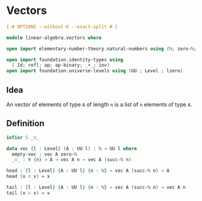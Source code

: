 # Vectors

```agda
{-# OPTIONS --without-K --exact-split #-}

module linear-algebra.vectors where

open import elementary-number-theory.natural-numbers using (ℕ; zero-ℕ; succ-ℕ)

open import foundation.identity-types using
  ( Id; refl; ap; ap-binary; _∙_; inv)
open import foundation.universe-levels using (UU ; Level ; lzero)
```
## Idea

An vector of elements of type `A` of length `n` is a list of `n` elements of type `A`.

## Definition

```agda
infixr 5 _∷_

data vec {l : Level} (A : UU l) : ℕ → UU l where
  empty-vec : vec A zero-ℕ
  _∷_ : ∀ {n} → A → vec A n → vec A (succ-ℕ n)

head : {l : Level} {A : UU l} {n : ℕ} → vec A (succ-ℕ n) → A
head (x ∷ v) = x

tail : {l : Level} {A : UU l} {n : ℕ} → vec A (succ-ℕ n) → vec A n
tail (x ∷ v) = v
```
